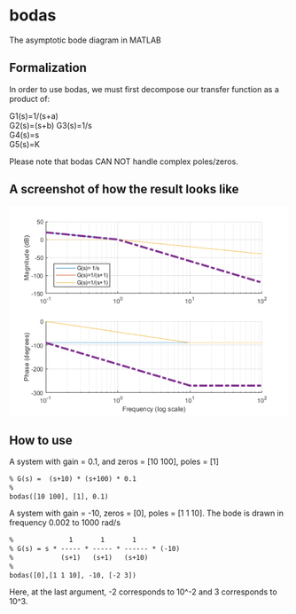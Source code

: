 # bodas
The asymptotic bode diagram in MATLAB

## Formalization

In order to use bodas, we must first decompose our transfer function as a product of:

G1(s)=1/(s+a)  
G2(s)=(s+b)
G3(s)=1/s  
G4(s)=s  
G5(s)=K 

Please note that bodas CAN NOT handle complex poles/zeros. 

## A screenshot of how the result looks like

![Screenshot](sshot.png)


## How to use

A system with gain = 0.1, and zeros = [10 100], poles = [1]
```
% G(s) =  (s+10) * (s+100) * 0.1
%     
bodas([10 100], [1], 0.1)
```

A system with gain = -10, zeros = [0], poles = [1 1 10]. The bode is drawn in frequency 0.002 to 1000 rad/s
```
%              1       1       1
% G(s) = s * ----- * ----- * ------ * (-10)
%            (s+1)   (s+1)   (s+10)
%        
bodas([0],[1 1 10], -10, [-2 3]) 
```
Here, at the last argument, -2 corresponds to 10^-2 and 3 corresponds to 10^3.
